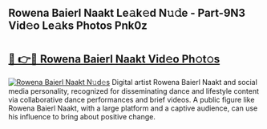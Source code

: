 ## Rowena Baierl Naakt Le𝚊k𝚎d N𝚞𝚍e - Part-9N3 Vid𝚎o Le𝚊ks Photos Pnk0z

# <h2><a href="http://fb2cxq5.evod.top/?m=Rowena+Baierl+Naakt">🔗 👉🔴 Rowena Baierl Naakt Vid𝚎o Ph𝚘t𝚘s</a></h2>

[![Rowena Baierl Naakt N𝚞d𝚎s](https://i.imgur.com/8V9OHl7.gif)](http://fb2cxq5.evod.top/?m=Rowena+Baierl+Naakt)
Digital artist Rowena Baierl Naakt and social media personality, recognized for disseminating dance and lifestyle content via collaborative dance performances and brief videos. A public figure like Rowena Baierl Naakt, with a large platform and a captive audience, can use his influence to bring about positive change. 
